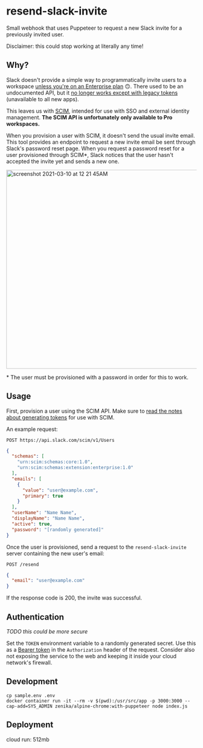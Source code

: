 # resend-slack-invite
 
Small webhook that uses Puppeteer to request a new Slack invite for a previously invited user.

Disclaimer: this could stop working at literally any time!

## Why?

Slack doesn't provide a simple way to programmatically invite users to a workspace [unless you're on an Enterprise plan](https://api.slack.com/methods/admin.users.invite) 🙃. There used to be an undocumented API, but it [no longer works except with legacy tokens](https://stackoverflow.com/questions/30955818/slack-api-team-invitation) (unavailable to all new apps).

This leaves us with [SCIM](https://api.slack.com/scim#scim-api-endpoints__users), intended for use with SSO and external identity management. **The SCIM API is unfortunately only available to Pro workspaces.** 

When you provision a user with SCIM, it doesn't send the usual invite email. This tool provides an endpoint to request a new invite email be sent through Slack's password reset page. When you request a password reset for a user provisioned through SCIM*, Slack notices that the user hasn't accepted the invite yet and sends a new one.

<img width="525" alt="screenshot 2021-03-10 at 12 21 45AM" src="https://user-images.githubusercontent.com/1895116/110581176-052e3c80-8138-11eb-85fd-0715586ce7b3.png">

\* The user must be provisioned with a password in order for this to work.

## Usage

First, provision a user using the SCIM API. Make sure to [read the notes about generating tokens](https://api.slack.com/scim#accessing-the-scim-api__particulars-of-permissions) for use with SCIM.

An example request:

```
POST https://api.slack.com/scim/v1/Users
```
```json
{
  "schemas": [
    "urn:scim:schemas:core:1.0",
    "urn:scim:schemas:extension:enterprise:1.0"
  ],
  "emails": [
    {
      "value": "user@example.com", 
      "primary": true
    }
  ],
  "userName": "Name Name",
  "displayName": "Name Name",
  "active": true,
  "password": "[randomly generated]"
}
```

Once the user is provisioned, send a request to the `resend-slack-invite` server containing the new user's email:

```
POST /resend
```
```json
{
  "email": "user@example.com"
}
```

If the response code is 200, the invite was successful.

## Authentication

*TODO this could be more secure*

Set the `TOKEN` environment variable to a randomly generated secret. Use this as a [Bearer token](https://learning.postman.com/docs/sending-requests/authorization/#bearer-token) in the `Authorization` header of the request. Consider also not exposing the service to the web and keeping it inside your cloud network's firewall.

## Development

```
cp sample.env .env
docker container run -it --rm -v $(pwd):/usr/src/app -p 3000:3000 --cap-add=SYS_ADMIN zenika/alpine-chrome:with-puppeteer node index.js
```

## Deployment

cloud run: 512mb